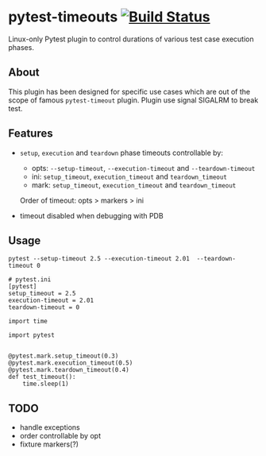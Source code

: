 # pytest-timeouts [![Build Status](https://travis-ci.org/Scony/pytest-timeouts.svg?branch=master)](https://travis-ci.org/Scony/pytest-timeouts)

Linux-only Pytest plugin to control durations of various test case execution phases.

## About

This plugin has been designed for specific use cases which are out of the scope of famous `pytest-timeout` plugin.
Plugin use signal SIGALRM to break test.

## Features

* `setup`, `execution` and `teardown` phase timeouts controllable by:
   * opts: `--setup-timeout`, `--execution-timeout` and `--teardown-timeout`
   * ini: `setup_timeout`, `execution_timeout` and `teardown_timeout`
   * mark: `setup_timeout`, `execution_timeout` and `teardown_timeout`

   Order of timeout: opts > markers > ini

* timeout disabled when debugging with PDB

## Usage

```
pytest --setup-timeout 2.5 --execution-timeout 2.01  --teardown-timeout 0
```

```
# pytest.ini
[pytest]
setup_timeout = 2.5
execution-timeout = 2.01
teardown-timeout = 0
```

```
import time

import pytest


@pytest.mark.setup_timeout(0.3)
@pytest.mark.execution_timeout(0.5)
@pytest.mark.teardown_timeout(0.4)
def test_timeout():
    time.sleep(1)
```
## TODO

* handle exceptions
* order controllable by opt
* fixture markers(?)

